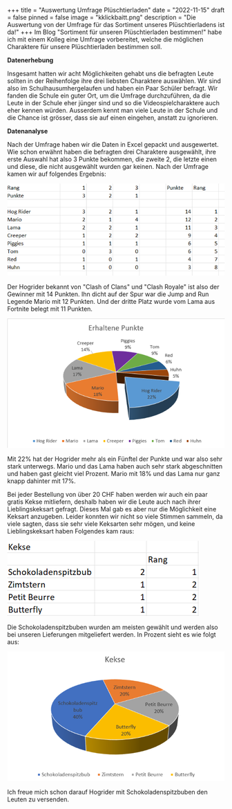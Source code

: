 +++
title = "Auswertung Umfrage Plüschtierladen"
date = "2022-11-15"
draft = false
pinned = false
image = "kklickbaitt.png"
description = "Die Auswertung von der Umfrage für das Sortiment unseres Plüschtierladens ist da!"
+++
Im Blog "Sortiment für unseren Plüschtierladen bestimmen!" habe ich mit einem Kolleg eine Umfrage vorbereitet, welche die möglichen Charaktere für unsere Plüschtierladen bestimmen soll.

**Datenerhebung**

Insgesamt hatten wir acht Möglichkeiten gehabt uns die befragten Leute sollten in der Reihenfolge ihre drei liebsten Charaktere auswählen. Wir sind also im Schulhausumhergelaufen und haben ein Paar Schüler befragt. Wir fanden die Schule ein guter Ort, um die Umfrage durchzuführen, da die Leute in der Schule eher jünger sind und so die Videospielcharaktere auch eher kennen würden. Ausserdem kennt man viele Leute in der Schule und die Chance ist grösser, dass sie auf einen eingehen, anstatt zu ignorieren.

**Datenanalyse**

Nach der Umfrage haben wir die Daten in Excel gepackt und ausgewertet. Wie schon erwähnt haben die befragten drei Charaktere ausgewählt, ihre erste Auswahl hat also 3 Punkte bekommen, die zweite 2, die letzte einen und diese, die nicht ausgewählt wurden gar keinen. Nach der Umfrage kamen wir auf folgendes Ergebnis:

![](rangliste-pluschtiere.png)

Der Hogrider bekannt von "Clash of Clans" und "Clash Royale" ist also der Gewinner mit 14 Punkten. Ihn dicht auf der Spur war die Jump and Run Legende Mario mit 12 Punkten. Und der dritte Platz wurde vom Lama aus Fortnite belegt mit 11 Punkten.

![](diagramm-pluschtiere.png)

Mit 22% hat der Hogrider mehr als ein Fünftel der Punkte und war also sehr stark unterwegs. Mario und das Lama haben auch sehr stark abgeschnitten und haben gast gleicht viel Prozent. Mario mit 18% und das Lama nur ganz knapp dahinter mit 17%.

Bei jeder Bestellung von über 20 CHF haben werden wir auch ein paar gratis Kekse mitliefern, deshalb haben wir die Leute auch nach ihrer Lieblingskeksart gefragt. Dieses Mal gab es aber nur die Möglichkeit eine Keksart anzugeben. Leider konnten wir nicht so viele Stimmen sammeln, da viele sagten, dass sie sehr viele Keksarten sehr mögen, und keine Lieblingskeksart haben Folgendes kam raus:

![](kekse-3.png)

Die Schokoladenspitzbuben wurden am meisten gewählt und werden also bei unseren Lieferungen mitgeliefert werden. In Prozent sieht es wie folgt aus:

![](kekse-5.png)

Ich freue mich schon darauf Hogrider mit Schokoladenspitzbuben den Leuten zu versenden.